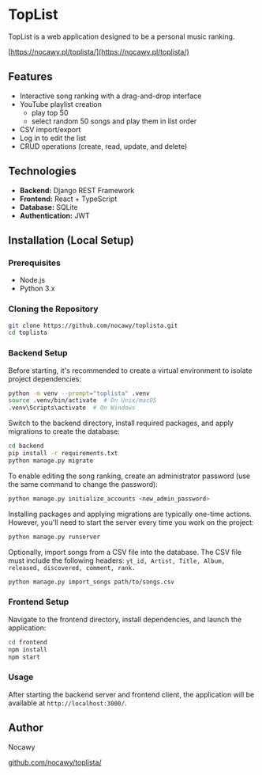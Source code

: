 # TopList

TopList is a web application designed to be a personal music ranking.

[https://nocawy.pl/toplista/](https://nocawy.pl/toplista/)

## Features

- Interactive song ranking with a drag-and-drop interface
- YouTube playlist creation
  - play top 50
  - select random 50 songs and play them in list order
- CSV import/export
- Log in to edit the list
- CRUD operations (create, read, update, and delete)

## Technologies

- **Backend:** Django REST Framework
- **Frontend:** React + TypeScript
- **Database:** SQLite
- **Authentication:** JWT

## Installation (Local Setup)

### Prerequisites

- Node.js
- Python 3.x

### Cloning the Repository

```bash
git clone https://github.com/nocawy/toplista.git
cd toplista
```

### Backend Setup

Before starting, it's recommended to create a virtual environment to isolate project dependencies:

```bash
python -m venv --prompt="toplista" .venv
source .venv/bin/activate  # On Unix/macOS
.venv\Scripts\activate  # On Windows
```

Switch to the backend directory, install required packages, and apply migrations to create the database:

```bash
cd backend
pip install -r requirements.txt
python manage.py migrate
```

To enable editing the song ranking, create an administrator password (use the same command to change the password):

```bash
python manage.py initialize_accounts <new_admin_password>
```

Installing packages and applying migrations are typically one-time actions.
However, you'll need to start the server every time you work on the project:

```bash
python manage.py runserver
```

Optionally, import songs from a CSV file into the database.
The CSV file must include the following headers: `yt_id, Artist, Title, Album, released, discovered, comment, rank.`

```bash
python manage.py import_songs path/to/songs.csv
```

### Frontend Setup

Navigate to the frontend directory, install dependencies, and launch the application:

```bash
cd frontend
npm install
npm start
```

### Usage

After starting the backend server and frontend client, the application will be available at `http://localhost:3000/`.

## Author

Nocawy

[github.com/nocawy/toplista/](https://github.com/nocawy/toplista/)
